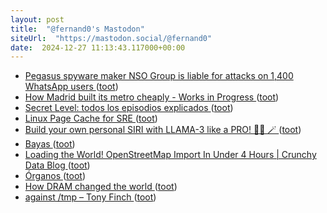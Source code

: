 ```yaml
---
layout: post
title:  "@fernand0's Mastodon"
siteUrl:  "https://mastodon.social/@fernand0"
date:  2024-12-27 11:13:43.117000+00:00
---
```

*  [Pegasus spyware maker NSO Group is liable for attacks on 1,400 WhatsApp users ](https://www.theverge.com/2024/12/20/24326342/meta-whatsapp-nso-group-pegasus-spyware-hack-liabl) ([toot](https://mastodon.social/@fernand0/113724491242826008))
*  [How Madrid built its metro cheaply - Works in Progress ](https://worksinprogress.co/issue/how-madrid-built-its-metro-cheaply) ([toot](https://mastodon.social/@fernand0/113724304732613658))
*  [Secret Level: todos los episodios explicados ](https://es.ign.com/secret-level/210753/feature/secret-level-todos-los-episodios-explicado) ([toot](https://mastodon.social/@fernand0/113724148648955032))
*  [Linux Page Cache for SRE ](https://biriukov.dev/docs/page-cache/0-linux-page-cache-for-sre) ([toot](https://mastodon.social/@fernand0/113723051994143726))
*  [Build your own personal SIRI with LLAMA-3 like a PRO! 🧙‍♂️ 🪄 ](https://dev.to/shricodev/build-your-personal-siri-with-llama-3-like-a-pro-5h1) ([toot](https://mastodon.social/@fernand0/113722467005007901))
*  [Bayas ](https://avecesunafoto.wordpress.com/2024/12/26/bayas) ([toot](https://mastodon.social/@fernand0/113722334804973516))
*  [Loading the World! OpenStreetMap Import In Under 4 Hours \| Crunchy Data Blog ](https://www.crunchydata.com/blog/loading-the-world-openstreetmap-import-in-under-4-hour) ([toot](https://mastodon.social/@fernand0/113720630111847677))
*  [Órganos ](https://www.flickr.com/photos/fernand0/54205827430) ([toot](https://mastodon.social/@fernand0/113720357889923063))
*  [How DRAM changed the world ](https://www.micron.com/about/blog/memory/dram/how-dram-changed-the-worl) ([toot](https://mastodon.social/@fernand0/113720200513678695))
*  [against /tmp – Tony Finch ](https://dotat.at/@/2024-10-22-tmp.htm) ([toot](https://mastodon.social/@fernand0/113720104045555437))
